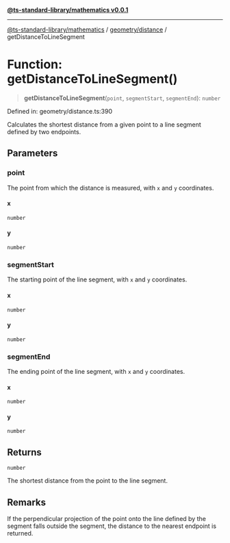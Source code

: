 [**@ts-standard-library/mathematics v0.0.1**](../../../README.md)

***

[@ts-standard-library/mathematics](../../../README.md) / [geometry/distance](../README.md) / getDistanceToLineSegment

# Function: getDistanceToLineSegment()

> **getDistanceToLineSegment**(`point`, `segmentStart`, `segmentEnd`): `number`

Defined in: geometry/distance.ts:390

Calculates the shortest distance from a given point to a line segment defined by two endpoints.

## Parameters

### point

The point from which the distance is measured, with `x` and `y` coordinates.

#### x

`number`

#### y

`number`

### segmentStart

The starting point of the line segment, with `x` and `y` coordinates.

#### x

`number`

#### y

`number`

### segmentEnd

The ending point of the line segment, with `x` and `y` coordinates.

#### x

`number`

#### y

`number`

## Returns

`number`

The shortest distance from the point to the line segment.

## Remarks

If the perpendicular projection of the point onto the line defined by the segment
falls outside the segment, the distance to the nearest endpoint is returned.
